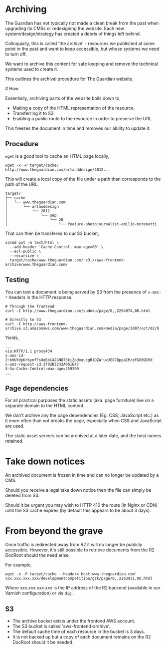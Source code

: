 # Archiving

The Guardian has not typically not made a clean break from the past when upgrading its CMSs or redesigning the website. Each new
system/design/strategy has created a debris of things left behind.

Colloquially, this is called 'the archive' - resources we published at some point in the past and want to keep accessible, but whose
systems we need to turn off.

We want to archive this content for safe keeping and remove the technical systems used to create it.

This outlines the archival procedure for The Guardian website.

# How

Essentially, archiving parts of the website boils down to,

- Making a copy of the HTML representation of the resource.
- Transferring it to S3.
- Enabling a public route to the resource in order to preserve the URL.

This freezes the document in time and removes our ability to update it.

## Procedure 

`wget` is a good tool to cache an HTML page locally,

```
wget -x -P target/cache/ http://www.theguardian.com/artanddesign/2012...
```

This will create a local copy of the file under a path than corresponds to the path of the URL.

```
target/
├── cache
│   └── www.theguardian.com
│       └── artanddesign
│           └── 2012
│               └── sep 
│                   └── 20
│                       └── feature-photojournalist-emilio-morenatti 
```


That can then be transfered to our S3 bucket, 

```
s3cmd put -m text/html \
  --add-header 'Cache-Control: max-age=60' \
  --acl-public \
  --recursive \
  target/cache/www.theguardian.com/ s3://aws-frontend-archive/www.theguardian.com/
```

## Testing 

You can test a document is being served by S3 from the presence of `x-amz-*` headers in the HTTP response. 

```
# Through the frontend
curl -I http://www.theguardian.com/sudoku/page/0,,2294974,00.html

# Directly to S3 
curl -I http://aws-frontend-archive.s3.amazonaws.com/www.theguardian.com/media/page/2007/oct/02/6
```

Yields,

```
...
via:HTTP/1.1 proxy434
x-amz-id-2:bHUYdpKrbynfFsUeBbC4JGN873kiZpdxqucgRiDZWruvJE87QppaIM/eFG80QCRd
x-amz-request-id:3792D3242A961E47
X-Gu-Cache-Control:max-age=259200
...
```

## Page dependencies

For all practical purposes the static assets (aka. page furniture) live on a separate domain to the HTML content.

We don't archive any the page dependencies (Eg. CSS, JavaScript etc.) as it more often than not breaks the page, especially when CSS and JavaScript are
used.

The static asset servers can be archived at a later date, and the host names retained.

# Take down notices

An archived document is frozen in time and can no longer be updated by a CMS.

Should you receive a legal take down notice then the file can simply be deleted from S3.

Should it be urgent you may wish to HTTP 410 the route (in Nginx or CDN) until the S3 cache expires (by default this appears to be about 3 days).

# From beyond the grave

Once traffic is redirected away from R2 it will no longer be publicly accessible. However, it's still possible to retrieve documents from
the R2 DocRoot should the need arise. 

For example, 

```
wget -x -P target/cache --header='Host:www.theguardian.com' xxx.xxx.xxx.xxx/developmentcompetition/gsk/page/0,,2263431,00.html
```

Where _xxx.xxx.xxx.xxx_ is the IP address of the R2 backend (available in our Varnish configuration) or via `dig`. 

## S3

- The archive bucket exists under the frontend AWS account.
- The S3 bucket is called 'aws-frontend-archive'.
- The default cache time of each resource in the bucket is 3 days. 
- It is not backed up but a copy of each document remains on the R2 DocRoot should it be needed.
